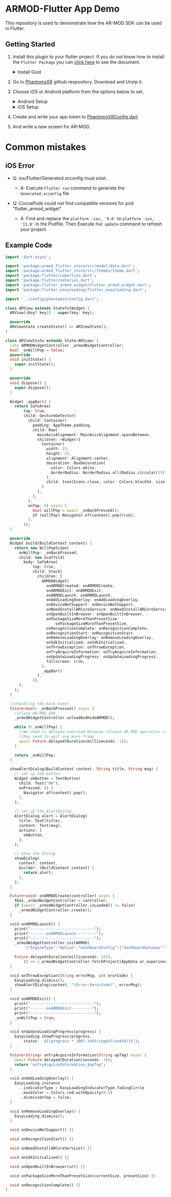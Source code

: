 # ARMOD-Flutter App Demo
This repository is used to demonstrate how the AR-MOD SDK can be used in Flutter. 

## Getting Started


1. Install this plugin to your flutter project. If you do not know how to install the `Flutter Package` you can [click here](https://flutter.dev/docs/development/packages-and-plugins/using-packages) to see the document.

    <details>
      <summary>Install Guid</summary>

      The AR-MOD SDK currently provides a plug-in package for Flutter. You can install it through `flutter_armod_widget: ^0.0.3` in your flutter project `pubspec.yaml` !

      ```yaml
      # Other config
      dependencies:
        flutter:
          sdk: flutter
        flutter_armod_widget: ^0.0.3
      # Other config

      ```
    
    </details>


2. Go to [PhantomsXR](https://github.com/Phantomxm2021/ARMOD-Framework) github respository. Download and Unzip it.

3. Choose iOS or Android platform from the options below to set.

    <details>
    <summary>Android Setup</summary>

      1. Go to the location of your `FLUTTER SDK PATH/.pub-cache/hosted/pub.dartlang.org/flutter_armod_widget-0.0.3/` folder, then paste the `libs` to `android` platform folder.
      
      2. Run `Flutter pub get` command in your termial.

    </details>



    <details>
    <summary>iOS Setup</summary>

      1. Create the `ThirdParties` folder to your XCode project.

      2. Import `UnityFramework.framework` to the folder(ThridParties). 
      
      3. Add the Framewrok to Xcode -> Targets -> Your APP -> General -> Franework,Libraries, and Embedded Content area, And set the Embed mode to Embed & Sign.

      4. Execute the `cd iOS` command and run `Pod install` command in your termial.

      5. Double-Click to open the `Runner.xcworkspace` file. It will be launch the XCode app.

      6. If you're using Swift, open the *ios/Runner/AppDelegate.swift* file and change the following:

          ```diff
              import UIKit
              import Flutter
          +    import flutter_armod_widget

              @UIApplicationMain
              @objc class AppDelegate: FlutterAppDelegate {
                  override func application(
                      _ application: UIApplication,
                      didFinishLaunchingWithOptions launchOptions: [UIApplication.LaunchOptionsKey: Any]?
                  ) -> Bool {
          +            InitARMODIntegrationWithOptions(argc: CommandLine.argc, argv: CommandLine.unsafeArgv, launchOptions)

                      GeneratedPluginRegistrant.register(with: self)
                      return super.application(application, didFinishLaunchingWithOptions: launchOptions)
                  }
              }
          ```

          > If you're using Objective-C, open the *ios/Runner/main.m* file and change the following:
          ```diff
          +    #import "flutter_armod_widget.swift.h"

              int main(int argc, char * argv[]) {
                    @autoreleasepool {
          +             InitARMODIntegration(argc, argv);
                        return UIApplicationMain(argc, argv, nil, NSStringFromClass([AppDelegate class]));
                    }
              }
          ```

      7. Edit the info.plist

          ```diff
              <dict>
          +        <key>io.flutter.embedded_views_preview</key>
          +        <string>YES</string>
              </dict>
          ```

          ```diff
              <dict>
          +        <key>Privacy - Camera Usage Description</key>
          +        <string>$(PRODUCT_NAME) uses Cameras</string>
              </dict>
          ```

          ```diff
              <dict>
          +       <key>NSBonjourServices</key>
          +       <string>_dartobservatory._tcp</string>
              </dict>
          ```
    </details>


4. Create and write your app token to [PhantomsXRConfig.dart](lib/src/config/phantomsxrConfig.dart).

5. And write a new screen for AR-MOD.

# Common mistakes
## iOS Error
- Q: ios/Flutter/Generated.xcconfig must exist.
  - A: Execute `Flutter run` command to generate the `Generated.xcconfig` file

- Q: CocoaPods could not find compatible versions for pod "flutter_armod_widget"
  - A: Find and replace the `platform :ios, '9.0'`  to `platform :ios, '11.0'` in the Podfile. Then Execute `Pod update` command to refresh your project.

## Example Code
```dart
import 'dart:async';

import 'package:armod_flutter_store/src/model/data.dart';
import 'package:armod_flutter_store/src/themes/theme.dart';
import 'package:flutter/cupertino.dart';
import 'package:flutter/material.dart';
import 'package:flutter_armod_widget/flutter_armod_widget.dart';
import 'package:flutter_easyloading/flutter_easyloading.dart';

import '../config/phantomsxrConfig.dart';

class ARView extends StatefulWidget {
  ARView({Key? key}) : super(key: key);

  @override
  ARViewState createState() => ARViewState();
}

class ARViewState extends State<ARView> {
  late ARMODWidgetController _armodWidgetController;
  bool _onWillPop = false;
  @override
  void initState() {
    super.initState();
  }

  @override
  void dispose() {
    super.dispose();
  }

  Widget _appBar() {
    return SafeArea(
        top: true,
        child: GestureDetector(
          child: Container(
            padding: AppTheme.padding,
            child: Row(
              mainAxisAlignment: MainAxisAlignment.spaceBetween,
              children: <Widget>[
                Container(
                  width: 25,
                  height: 25,
                  alignment: Alignment.center,
                  decoration: BoxDecoration(
                    color: Colors.white,
                    borderRadius: BorderRadius.all(Radius.circular(15)),
                  ),
                  child: Icon(Icons.close, color: Colors.black54, size: 20),
                )
              ],
            ),
          ),
          onTap: () async {
            bool willPop = await _onBackPressed();
            if (willPop) Navigator.of(context).pop(true);
          },
        ));
  }

  @override
  Widget build(BuildContext context) {
    return new WillPopScope(
      onWillPop: _onBackPressed,
      child: new Scaffold(
        body: SafeArea(
            top: true,
            child: Stack(
              children: [
                ARMODWidget(
                  onARMODCreated: onARMODCreate,
                  onARMODExit: onARMODExit,
                  onARMODLaunch: onARMODLaunch,
                  onAddLoadingOverlay: onAddLoadingOverlay,
                  onDeviceNotSupport: onDeviceNotSupport,
                  onNeedInstallARCoreService: onNeedInstallARCoreService,
                  onOpenBuiltInBrowser: onOpenBuiltInBrowser,
                  onPackageSizeMoreThanPresetSize:
                      onPackageSizeMoreThanPresetSize,
                  onRecognitionComplete: onRecognitionComplete,
                  onRecognitionStart: onRecognitionStart,
                  onRemoveLoadingOverlay: onRemoveLoadingOverlay,
                  onSdkInitialized: onSdkInitialized,
                  onThrowException: onThrowException,
                  onTryAcquireInformation: onTryAcquireInformation,
                  onUpdateLoadingProgress: onUpdateLoadingProgress,
                  fullscreen: true,
                ),
                _appBar()
              ],
            )),
      ),
    );
  }

  ///Handling the back event
  Future<bool> _onBackPressed() async {
    //Close AR-MOD SDK
    _armodWidgetController.unloadAndHideARMOD();

    while (!_onWillPop) {
      //We need to delayed executed because release AR-MOD operation is async.
      //May need to wait one more frame
      await Future.delayed(Duration(milliseconds: 1));
    }

    return _onWillPop;
  }

  showAlertDialog(BuildContext context, String title, String msg) {
    // set up the button
    Widget okButton = TextButton(
      child: Text("OK"),
      onPressed: () {
        Navigator.of(context).pop();
      },
    );

    // set up the AlertDialog
    AlertDialog alert = AlertDialog(
      title: Text(title),
      content: Text(msg),
      actions: [
        okButton,
      ],
    );

    // show the dialog
    showDialog(
      context: context,
      builder: (BuildContext context) {
        return alert;
      },
    );
  }

  Future<void> onARMODCreate(controller) async {
    this._armodWidgetController = controller;
    if (await _armodWidgetController.isLoaded() != false)
      _armodWidgetController.create();
  }

  void onARMODLaunch() {
    print("----------------------------");
    print("-------onARMODLaunch---------");
    print("----------------------------");
    _armodWidgetController.initARMOD(
        '{"EngineType":"Native","dashboardConfig":{"dashboardGateway":"https://weacw.com/api/v1/getarexperience","token":"${PhantomsXRConfig.AppToken}","timeout":30,"maximumDownloadSize":30},"imageCloudRecognizerConfig":{"gateway":"","maximumOfRetries":5,"frequencyOfScan":5}}');

    Future.delayed(Duration(milliseconds: 125),
        () => {_armodWidgetController.fetchProject(AppData.ar_experience_uid)});
  }

  void onThrowException(String errorMsg, int erorCode) {
    EasyLoading.dismiss();
    showAlertDialog(context, "(Error:$erorCode)", errorMsg);
  }

  void onARMODExit() {
    print("----------------------------");
    print("-------onARMODExit---------");
    print("----------------------------");
    _onWillPop = true;
  }

  void onUpdateLoadingProgress(progress) {
    EasyLoading.showProgress(progress,
        status: '${(progress * 100).toStringAsFixed(0)}%');
  }

  Future<String> onTryAcquireInformation(String opTag) async {
    await Future.delayed(Duration(seconds: 3));
    return "onTryAcquireInformation_$opTag";
  }

  void onAddLoadingOverlay() {
    EasyLoading.instance
      ..indicatorType = EasyLoadingIndicatorType.fadingCircle
      ..maskColor = Colors.red.withOpacity(0.5)
      ..dismissOnTap = false;
  }

  void onRemoveLoadingOverlay() {
    EasyLoading.dismiss();
  }

  void onDeviceNotSupport() {}

  void onRecognitionStart() {}

  void onNeedInstallARCoreService() {}

  void onSdkInitialized() {}

  void onOpenBuiltInBrowser(url) {}

  void onPackageSizeMoreThanPresetSize(currentSize, presetSize) {}

  void onRecognitionComplete() {}
}
```
